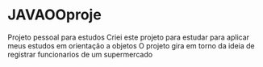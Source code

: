 # JAVAOOproje
Projeto pessoal para estudos
Criei este projeto para estudar para aplicar meus estudos em orientação a objetos
O projeto gira em torno da ideia de registrar funcionarios de um supermercado
